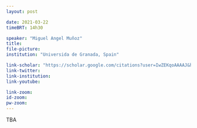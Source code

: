 ```yaml
---
layout: post

date: 2021-03-22
timeBRT: 14h30

speaker: "Miguel Angel Muñoz"
title:
file-picture:
institution: "Universida de Granada, Spain"

link-scholar: "https://scholar.google.com/citations?user=IwZEKqoAAAAJ&hl=en"
link-twitter: 
link-institution:
link-youtube:

link-zoom:
id-zoom: 
pw-zoom: 
---
```


TBA
